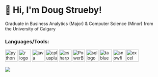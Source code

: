 # 👋 Hi, I'm Doug Strueby!
Graduate in Business Analytics (Major) & Computer Science (Minor) from the University of Calgary


### **Languages/Tools:**
<div align="left">
  <img src="https://cdn.jsdelivr.net/gh/devicons/devicon/icons/python/python-original.svg" height="40" alt="python logo"  />
  <img src="https://cdn.jsdelivr.net/gh/devicons/devicon/icons/r/r-original.svg" height="40" alt="r logo"  />
  <img src="https://cdn.jsdelivr.net/gh/devicons/devicon/icons/java/java-original.svg" height="40" alt="java logo"  />
  <img src="https://cdn.jsdelivr.net/gh/devicons/devicon/icons/cplusplus/cplusplus-original.svg" height="40" alt="cplusplus logo"  />
  <img src="https://cdn.jsdelivr.net/gh/devicons/devicon/icons/csharp/csharp-original.svg" height="40" alt="csharp logo"  />
  <img src="https://raw.githubusercontent.com/microsoft/PowerBI-Icons/24f1db8bdfab951c25db591772140d2f4ec5bc1e/SVG/Power-BI.svg" height="40" alt="PowerBI logo"  />
  <img src="https://static-00.iconduck.com/assets.00/sql-database-generic-icon-1521x2048-d0vdpxpg.png" height="40" alt="sql logo"  />
  <img src="https://www.selectdistinct.co.uk/wp-content/uploads/2023/03/Tableau-logo-removebg-preview.png" height="40" alt="tabluea logo"  />
  <img src="https://logos-world.net/wp-content/uploads/2022/11/Snowflake-Emblem.png" height="40" alt="snowflake logo"  />
  <img src="https://static.vecteezy.com/system/resources/thumbnails/027/179/363/small/microsoft-excel-icon-logo-symbol-free-png.png" height="40" alt="excel logo"  />
  
</div>

![](https://komarev.com/ghpvc/?username=DougStueby&color=blue)

